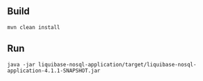 ## Build
```shell script
mvn clean install
```

## Run

```shell script
java -jar liquibase-nosql-application/target/liquibase-nosql-application-4.1.1-SNAPSHOT.jar
```